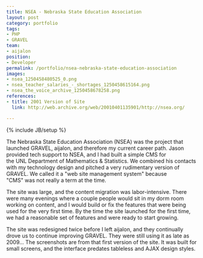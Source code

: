 ```yaml
---
title: NSEA - Nebraska State Education Association
layout: post
category: portfolio
tags:
- PHP
- GRAVEL
team:
- aijalon
position:
- Developer
permalink: /portfolio/nsea-nebraska-state-education-association
images:
- nsea_1250458480525_0.png
- nsea_teacher_salaries_-_shortages_1250458615164.png
- nsea_the_voice_archive_1250458678258.png
references:
- title: 2001 Version of Site
  link: http://web.archive.org/web/20010401135901/http://nsea.org/

---
```

{% include JB/setup %}
<div id="node-46" class="node node-portfolio node-promoted">
  <div class="content clearfix">
    <div class="field field-name-body field-type-text-with-summary field-label-hidden"><div class="field-items"><div class="field-item even"><p>The Nebraska State Education Association (NSEA) was the project that launched GRAVEL, aijalon, and therefore my current career path. Jason provided tech support to NSEA, and I had built a simple CMS for the UNL Department of Mathematics &amp; Statistics. We combined his contacts with my technology design and pitched a very rudimentary version of GRAVEL. We called it a "web site management system" because "CMS" was not really a term at the time.</p>
<p>The site was large, and the content migration was labor-intensive. There were many evenings where a couple people would sit in my dorm room working on content, and I would build or fix the features that were being used for the very first time. By the time the site launched for the first time, we had a reasonable set of features and were ready to start growing.</p>
<p>The site was redesigned twice before I left aijalon, and they continually drove us to continue improving GRAVEL. They were still using it as late as 2009... The screenshots are from that first version of the site. It was built for small screens, and the interface predates tableless and AJAX design styles.</p></div></div></div>  </div>
</div>

